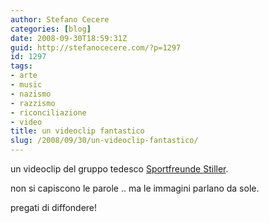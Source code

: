 ```yaml
---
author: Stefano Cecere
categories: [blog]
date: 2008-09-30T18:59:31Z
guid: http://stefanocecere.com/?p=1297
id: 1297
tags:
- arte
- music
- nazismo
- razzismo
- riconciliazione
- video
title: un videoclip fantastico
slug: /2008/09/30/un-videoclip-fantastico/
---
```


un videoclip del gruppo tedesco [Sportfreunde Stiller](http://it.wikipedia.org/wiki/Sportfreunde_Stiller).

non si capiscono le parole .. ma le immagini parlano da sole.

pregati di diffondere!